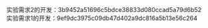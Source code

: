 实验需求2的开发：3b9452a51696c5bdce38833d080ccad5a79d6b52<br />
实验需求1的开发：9ef9dc3975c09db47d402a9dc816a5b13e56c264
